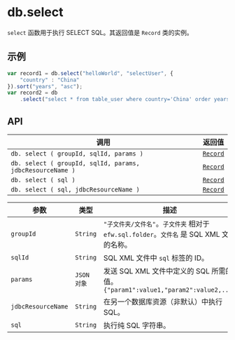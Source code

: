 # db.select

`select` 函数用于执行 SELECT SQL。其返回值是 `Record` 类的实例。

## 示例

```javascript
var record1 = db.select("helloWorld", "selectUser", {
	"country" : "China"
}).sort("years", "asc");
var record2 = db
	.select("select * from table_user where country='China' order years asc");
```

## API

| 调用 | 返回值 |
|---|---|
| `db. select ( groupId, sqlId, params )` | [`Record`](record.md) |
| `db. select ( groupId, sqlId, params, jdbcResourceName )` | [`Record`](record.md) |
| `db. select ( sql )` | [`Record`](record.md) |
| `db. select ( sql, jdbcResourceName )` | [`Record`](record.md) |

| 参数 | 类型 | 描述 |
|---|---|---|
| `groupId` | `String` | `"子文件夹/文件名"`。`子文件夹` 相对于 `efw.sql.folder`。`文件名` 是 SQL XML 文件的名称。 |
| `sqlId` | `String` | SQL XML 文件中 `sql` 标签的 ID。 |
| `params` | `JSON 对象` | 发送 SQL XML 文件中定义的 SQL 所需的值。<br>```{"param1":value1,"param2":value2,...}``` |
| `jdbcResourceName` | `String` | 在另一个数据库资源（非默认）中执行 SQL。 |
| `sql` | `String` | 执行纯 SQL 字符串。 |